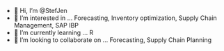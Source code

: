 - 👋 Hi, I’m @StefJen
- 👀 I’m interested in ... Forecasting, Inventory optimization, Supply Chain Management, SAP IBP
- 🌱 I’m currently learning ... R
- 💞️ I’m looking to collaborate on ... Forecasting, Supply Chain Planning

<!---
StefJen/StefJen is a ✨ special ✨ repository because its `README.md` (this file) appears on your GitHub profile.
You can click the Preview link to take a look at your changes.
--->
